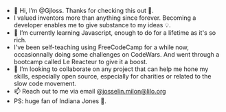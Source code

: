 - 👋 Hi, I’m @Gjloss. Thanks for checking this out 🙏. 
- I valued inventors more than anything since forever. Becoming a developer enables me to give substance to my ideas 💡. 
- 🌱 I’m currently learning Javascript, enough to do for a lifetime as it's so rich.
- I've been self-teaching using FreeCodeCamp for a while now, occasionnally doing some challenges on CodeWars. And went through a bootcamp called Le Reacteur to give it a boost.
- 💞️ I’m looking to collaborate on any project that can help me hone my skills, especially open source, especially for charities or related to the slow code movement.
- 📫 Reach out to me via email @josselin.milon@lilo.org
- PS: huge fan of Indiana Jones 🤠.
